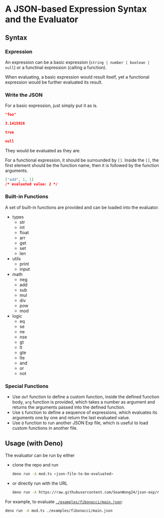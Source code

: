 # A JSON-based Expression Syntax and the Evaluator

## Syntax

### Expression

An expression can be a basic expression (`string | number | boolean | null`) or
a functinal expression (calling a function).

When evaluating, a basic expression would result itself, yet a functional
expression would be further evaluated its result.

### Write the JSON

For a basic expression, just simply put it as is.

```json
"foo"
```

```json
3.1415826
```

```json
true
```

```json
null
```

They would be evaluated as they are.

For a functional expression, it should be surrounded by `[]`. Inside the `[]`,
the first element should be the function name, then it is followed by the
function arguments.

```json
["add", 1, 1]
/* evaluated value: 2 */
```

### Built-in Functions

A set of built-in functions are provided and can be loaded into the evaluator.

- types
  - str
  - int
  - float
  - arr
  - get
  - set
  - len
- utils
  - print
  - input
- math
  - neg
  - add
  - sub
  - mul
  - div
  - pow
  - mod
- logic
  - eq
  - se
  - ne
  - nse
  - gt
  - lt
  - gte
  - lte
  - and
  - or
  - not

### Special Functions

- Use `def` function to define a custom function, inside the defined function
  body, `arg` function is provided, which takes a number as argument and returns
  the arguments passed into the defined function.
- Use `$` function to define a sequence of expressions, which evaluates its
  arguments one by one and return the last evaluated value.
- Use `@` function to run another JSON Exp file, which is useful to load custom
  functions in another file.

## Usage (with Deno)

The evaluator can be run by either

- clone the repo and run

  ```sh
  deno run -A mod.ts <json-file-to-be-evaluated>
  ```

- or directly run with the URL

  ```sh
  deno run -A https://raw.githubusercontent.com/SeanWong24/json-exp/refs/heads/main/mod.ts <json-file-to-be-evaluated>
  ```

For example, to evaluate
[`./examples/fibonacci/main.json`](./examples/fibonacci/main.json):

```sh
deno run -A mod.ts ./examples/fibonacci/main.json
```
